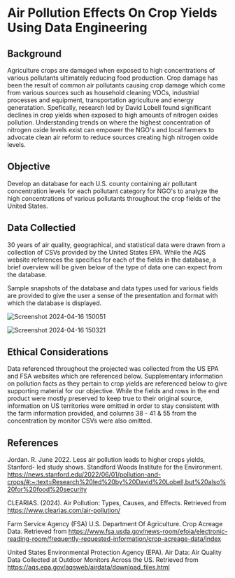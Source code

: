 #  Air Pollution Effects On Crop Yields Using Data Engineering

## Background

Agriculture crops are damaged when exposed to high concentrations of various pollutants ultimately reducing food production. Crop damage has been the result of common air pollutants causing crop damage which come from various sources such as household cleaning VOCs, industrial processes and equipment, transportation agriculture and energy generatation. Spefically, research led by David Lobell found significant declines in crop yields when exposed to high amounts of nitrogen oxides pollution.  Understanding trends on where the highest concentration of nitrogen oxide levels exist can empower the NGO's and local farmers to advocate clean air reform to reduce sources creating high nitrogen oxide levels.
 

## Objective

Develop an database for each U.S. county containing air pollutant concentration levels for each pollutant category for NGO's to analyze the high concentrations of various pollutants throughout the crop fields of the United States. 

## Data Collectied
30 years of air quality, geographical, and statistical data were drawn from a collection of CSVs provided by the United States EPA. While the AQS website references the specifics for each of the fields in the database, a brief overview will be given below of the type of data one can expect from the database. 

Sample snapshots of the database and data types used for various fields are provided to give the user a sense of the presentation and format with which the database is displayed. 

![Screenshot 2024-04-16 150051](https://github.com/kgregart/air_pollution/assets/153306749/542330f7-0bf7-4b8c-956a-61d4b4a98b60)

![Screenshot 2024-04-16 150321](https://github.com/kgregart/air_pollution/assets/153306749/ecf63d30-5020-4444-aca1-341efdb5c165)

## Ethical Considerations
Data referenced throughout the projected was collected from the US EPA and FSA websites which are referenced below. Supplementary information on pollution facts as they pertain to crop yields are referenced below to give supporting material for our objective. While the fields and rows in the end product were mostly preserved to keep true to their original source, information on US territories were omitted in order to stay consistent with the farm information provided, and columns 38 - 41 & 55 from the concentration by monitor CSVs were also omitted.

## References
Jordan. R. June 2022.  Less air pollution leads to higher crops yields, Stanford- led study shows. Standford Woods Institute for the Environment. https://news.stanford.edu/2022/06/01/pollution-and-crops/#:~:text=Research%20led%20by%20David%20Lobell,but%20also%20for%20food%20security

CLEARIAS.  (2024).  Air Pollution: Types, Causes, and Effects.  Retrieved from https://www.clearias.com/air-pollution/

Farm Service Agency (FSA) U.S. Department Of Agriculture. Crop Acreage Data.  Retrieved from https://www.fsa.usda.gov/news-room/efoia/electronic-reading-room/frequently-requested-information/crop-acreage-data/index

United States Environmental Protection Agency (EPA).  Air Data: Air Quality Data Collected at Outdoor Monitors Across the US.  Retrieved from https://aqs.epa.gov/aqsweb/airdata/download_files.html 





